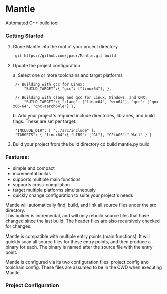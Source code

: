 # Mantle
Automated C++ build tool

### Getting Started
1. Clone Mantle into the root of your project directory

        git https://github.com/jpxor/Mantle.git build

2. Update the project configuration

    a. Select one or more toolchains and target platforms

        // Building with gcc for Linux: 
            "BUILD_TARGET":{ "gcc": ["linux64"], },

        // Building with clang and qcc for Linux, Windows, and QNX: 
            "BUILD_TARGET":{ "clang": ["linux64", "win64"], "qcc": ["qnx-x86-64", "qnx-aarch64le"] },

    b. Add your project's required include directories, libraries, and build flags. These are set per target.
    
        "INCLUDE_DIR": [ "../src/include" ], 
        "TARGETS": { "linux64":{ "LIBS": ["GL"], "CFLAGS":"-Wall" } } 

3. Build your project from the build directory
    cd build
    mantle.py build

### Features: 
- simple and compact
- incremental builds
- supports multiple main functions
- supports cross-compilation
- target multiple platforms simultaneously
- quickly change configuration to suite your project's needs

Mantle will automatically find, build, and link all source files under the src directory.	
This builder is incremental, and will only rebuild source files that have changed since the last build. 
The header files are also recursively checked for changes. 

Mantle is compatible with multiple entry points (main functions). 
It will quickly scan all source files for these entry points, and then produce a binary for each. 
The binary is named after the source file with the entry point.

Mantle is configured via its two configuration files: project.config and toolchain.config. 
These files are assumed to be in the CWD when executing Mantle.

### Project Configuration
